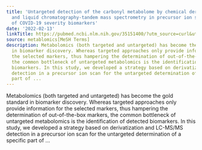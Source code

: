 ```yaml
---
title: 'Untargeted detection of the carbonyl metabolome by chemical derivatization
  and liquid chromatography-tandem mass spectrometry in precursor ion scan mode: Elucidation
  of COVID-19 severity biomarkers'
date: '2022-02-13'
linkTitle: https://pubmed.ncbi.nlm.nih.gov/35151400/?utm_source=curl&utm_medium=rss&utm_campaign=pubmed-2&utm_content=1Zkrxt7ktlCbHBXEV3v65xxSnkSWNsJ1A6Fq3gBniKhGfIUslK&fc=20210907212339&ff=20220216194705&v=2.17.5
source: metablomics[MeSH Terms]
description: Metabolomics (both targeted and untargeted) has become the gold standard
  in biomarker discovery. Whereas targeted approaches only provide information for
  the selected markers, thus hampering the determination of out-of-the-box markers,
  the common bottleneck of untargeted metabolomics is the identification of detected
  biomarkers. In this study, we developed a strategy based on derivatization and LC-MS/MS
  detection in a precursor ion scan for the untargeted determination of a specific
  part of ...
---
```

Metabolomics (both targeted and untargeted) has become the gold standard in biomarker discovery. Whereas targeted approaches only provide information for the selected markers, thus hampering the determination of out-of-the-box markers, the common bottleneck of untargeted metabolomics is the identification of detected biomarkers. In this study, we developed a strategy based on derivatization and LC-MS/MS detection in a precursor ion scan for the untargeted determination of a specific part of ...